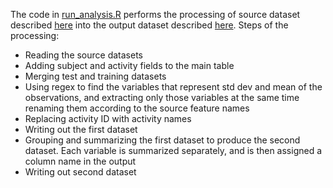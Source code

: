 The code in [run_analysis.R](run_analysis.R) performs the processing of source dataset described [here](http://archive.ics.uci.edu/ml/datasets/Human+Activity+Recognition+Using+Smartphones) into the output dataset described [here](CodeBook.md). Steps of the processing:

* Reading the source datasets
* Adding subject and activity fields to the main table
* Merging test and training datasets
* Using regex to find the variables that represent std dev and mean of the observations, and extracting only those variables at the same time renaming them according to the source feature names
* Replacing activity ID with activity names
* Writing out the first dataset
* Grouping and summarizing the first dataset to produce the second dataset. Each variable is summarized separately, and is then assigned a column name in the output
* Writing out second dataset
